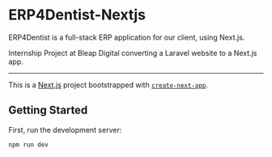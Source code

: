 # ERP4Dentist-Nextjs

ERP4Dentist is a full-stack ERP application for our client, using Next.js.

Internship Project at Bleap Digital converting a Laravel website to a Next.js app.

---

This is a [Next.js](https://nextjs.org) project bootstrapped with [`create-next-app`](https://nextjs.org/docs/app/api-reference/cli/create-next-app).

## Getting Started

First, run the development server:

```bash
npm run dev
```
